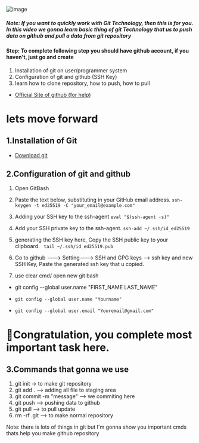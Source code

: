 ![image](https://www.freecodecamp.org/news/content/images/2022/07/git-github.png)

##### Note: If you want to quickly work with Git Technology, then this is for you. In this video we gonna learn basic thing of git Technology that us to push data on github and pull a data from git repository

#### Step: To complete following step you should have github account, if you haven't, just go  and create

1. Installation of git on user/programmer system
2. Configuration of git and github (SSH Key)
3. learn how to clone repository, how to push, how to pull

- [Official Site of github (for help)](https://docs.github.com/en/authentication/connecting-to-github-with-ssh/generating-a-new-ssh-key-and-adding-it-to-the-ssh-agent)

# lets move forward
## 1.Installation of Git
- [Download git](https://git-scm.com/downloads)


## 2.Configuration of git and github
1. Open GitBash

2. Paste the text below, substituting in your GitHub email address.
```ssh-keygen -t ed25519 -C "your_email@example.com"```

3. Adding your SSH key to the ssh-agent
```eval "$(ssh-agent -s)"```

4. Add your SSH private key to the ssh-agent.
```ssh-add ~/.ssh/id_ed25519```

5. generating the SSH key here, Copy the SSH public key to your clipboard.
``` tail ~/.ssh/id_ed25519.pub```

6. Go to github ---> Setting---> SSH and GPG keys --> ssh key 
and new SSH Key, Paste the generated ssh key that u copied.

7. use clear cmd/ open new git bash 
- git config --global user.name "FIRST_NAME LAST_NAME"

- ```git config --global user.name "Yourname"```
- ```git config --global user.email "Youremail@gmail.com"```

# 🎉Congratulation, you complete most important task here. 

## 3.Commands that gonna we use
1. git init -> to make git repository
2. git add . --> adding all file to staging area
3. git commit -m  "message" --> we commiting here 
4. git push --> pushing data to github
5. git pull --> to pull update
5. rm -rf .git --> to make normal repository

Note: there is lots of things in git but I'm gonna show you important cmds thats help you make github repository
